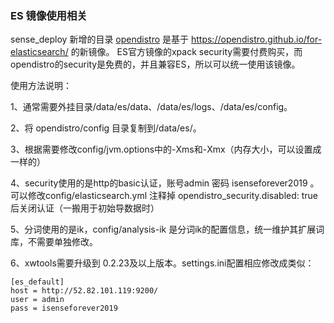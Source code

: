### ES 镜像使用相关

sense_deploy 新增的目录 [opendistro](http://122.200.68.26:8060/qxdc/sense_deploy/tree/master/opendistro) 是基于 https://opendistro.github.io/for-elasticsearch/ 的新镜像。
ES官方镜像的xpack security需要付费购买，而opendistro的security是免费的，并且兼容ES，所以可以统一使用该镜像。


使用方法说明：

1、通常需要外挂目录/data/es/data、/data/es/logs、/data/es/config。

2、将 opendistro/config 目录复制到/data/es/。

3、根据需要修改config/jvm.options中的-Xms和-Xmx（内存大小，可以设置成一样的）

4、security使用的是http的basic认证，账号admin 密码 isenseforever2019 。可以修改config/elasticsearch.yml
注释掉 opendistro_security.disabled: true 后关闭认证（一搬用于初始导数据时）

5、分词使用的是ik，config/analysis-ik 是分词ik的配置信息，统一维护其扩展词库，不需要单独修改。

6、xwtools需要升级到 0.2.23及以上版本。settings.ini配置相应修改成类似：


    [es_default]
    host = http://52.82.101.119:9200/
    user = admin
    pass = isenseforever2019
